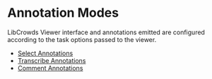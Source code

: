 # Annotation Modes

LibCrowds Viewer interface and annotations emitted are configured according to the task options passed to the viewer.

* [Select Annotations](/annotations/select.md)
* [Transcribe Annotations](/annotations/transcribe.md)
* [Comment Annotations](/annotations/comment.md)
